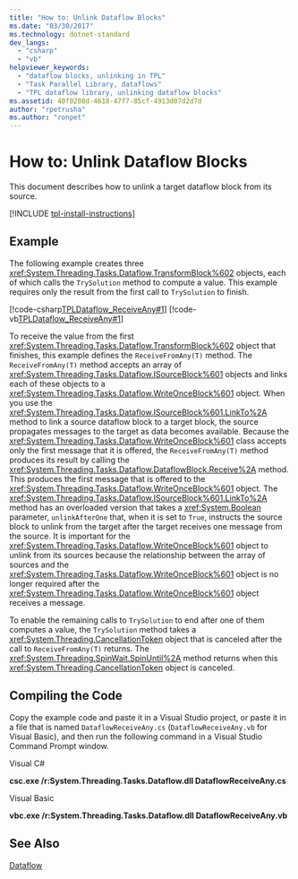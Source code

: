 ```yaml
---
title: "How to: Unlink Dataflow Blocks"
ms.date: "03/30/2017"
ms.technology: dotnet-standard
dev_langs: 
  - "csharp"
  - "vb"
helpviewer_keywords: 
  - "dataflow blocks, unlinking in TPL"
  - "Task Parallel Library, dataflows"
  - "TPL dataflow library, unlinking dataflow blocks"
ms.assetid: 40f0208d-4618-47f7-85cf-4913d07d2d7d
author: "rpetrusha"
ms.author: "ronpet"
---
```

# How to: Unlink Dataflow Blocks
This document describes how to unlink a target dataflow block from its source.

[!INCLUDE [tpl-install-instructions](../../../includes/tpl-install-instructions.md)]

## Example  
 The following example creates three <xref:System.Threading.Tasks.Dataflow.TransformBlock%602> objects, each of which calls the `TrySolution` method to compute a value. This example requires only the result from the first call to `TrySolution` to finish.  
  
 [!code-csharp[TPLDataflow_ReceiveAny#1](../../../samples/snippets/csharp/VS_Snippets_Misc/tpldataflow_receiveany/cs/dataflowreceiveany.cs#1)]
 [!code-vb[TPLDataflow_ReceiveAny#1](../../../samples/snippets/visualbasic/VS_Snippets_Misc/tpldataflow_receiveany/vb/dataflowreceiveany.vb#1)]  
  
 To receive the value from the first <xref:System.Threading.Tasks.Dataflow.TransformBlock%602> object that finishes, this example defines the `ReceiveFromAny(T)` method. The `ReceiveFromAny(T)` method accepts an array of <xref:System.Threading.Tasks.Dataflow.ISourceBlock%601> objects and links each of these objects to a <xref:System.Threading.Tasks.Dataflow.WriteOnceBlock%601> object. When you use the <xref:System.Threading.Tasks.Dataflow.ISourceBlock%601.LinkTo%2A> method to link a source dataflow block to a target block, the source propagates messages to the target as data becomes available. Because the <xref:System.Threading.Tasks.Dataflow.WriteOnceBlock%601> class accepts only the first message that it is offered, the `ReceiveFromAny(T)` method produces its result by calling the <xref:System.Threading.Tasks.Dataflow.DataflowBlock.Receive%2A> method. This produces the first message that is offered to the <xref:System.Threading.Tasks.Dataflow.WriteOnceBlock%601> object. The <xref:System.Threading.Tasks.Dataflow.ISourceBlock%601.LinkTo%2A> method has an overloaded version that takes a <xref:System.Boolean> parameter, `unlinkAfterOne` that, when it is set to `True`, instructs the source block to unlink from the target after the target receives one message from the source. It is important for the <xref:System.Threading.Tasks.Dataflow.WriteOnceBlock%601> object to unlink from its sources because the relationship between the array of sources and the <xref:System.Threading.Tasks.Dataflow.WriteOnceBlock%601> object is no longer required after the <xref:System.Threading.Tasks.Dataflow.WriteOnceBlock%601> object receives a message.  
  
 To enable the remaining calls to `TrySolution` to end after one of them computes a value, the `TrySolution` method takes a <xref:System.Threading.CancellationToken> object that is canceled after the call to `ReceiveFromAny(T)` returns. The <xref:System.Threading.SpinWait.SpinUntil%2A> method returns when this <xref:System.Threading.CancellationToken> object is canceled.  
  
## Compiling the Code  
 Copy the example code and paste it in a Visual Studio project, or paste it in a file that is named `DataflowReceiveAny.cs` (`DataflowReceiveAny.vb` for Visual Basic), and then run the following command in a Visual Studio Command Prompt window.  
  
 Visual C#  
  
 **csc.exe /r:System.Threading.Tasks.Dataflow.dll DataflowReceiveAny.cs**  
  
 Visual Basic  
  
 **vbc.exe /r:System.Threading.Tasks.Dataflow.dll DataflowReceiveAny.vb**  

## See Also  
 [Dataflow](../../../docs/standard/parallel-programming/dataflow-task-parallel-library.md)
